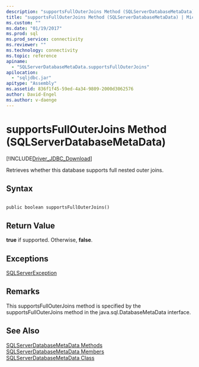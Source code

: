 ```yaml
---
description: "supportsFullOuterJoins Method (SQLServerDatabaseMetaData)"
title: "supportsFullOuterJoins Method (SQLServerDatabaseMetaData) | Microsoft Docs"
ms.custom: ""
ms.date: "01/19/2017"
ms.prod: sql
ms.prod_service: connectivity
ms.reviewer: ""
ms.technology: connectivity
ms.topic: reference
apiname: 
  - "SQLServerDatabaseMetaData.supportsFullOuterJoins"
apilocation: 
  - "sqljdbc.jar"
apitype: "Assembly"
ms.assetid: 836f1f45-59ed-4a34-9809-2000d3062576
author: David-Engel
ms.author: v-daenge
---
```

# supportsFullOuterJoins Method (SQLServerDatabaseMetaData)
[!INCLUDE[Driver_JDBC_Download](../../../includes/driver_jdbc_download.md)]

  Retrieves whether this database supports full nested outer joins.  
  
## Syntax  
  
```  
  
public boolean supportsFullOuterJoins()  
```  
  
## Return Value  
 **true** if supported. Otherwise, **false**.  
  
## Exceptions  
 [SQLServerException](../../../connect/jdbc/reference/sqlserverexception-class.md)  
  
## Remarks  
 This supportsFullOuterJoins method is specified by the supportsFullOuterJoins method in the java.sql.DatabaseMetaData interface.  
  
## See Also  
 [SQLServerDatabaseMetaData Methods](../../../connect/jdbc/reference/sqlserverdatabasemetadata-methods.md)   
 [SQLServerDatabaseMetaData Members](../../../connect/jdbc/reference/sqlserverdatabasemetadata-members.md)   
 [SQLServerDatabaseMetaData Class](../../../connect/jdbc/reference/sqlserverdatabasemetadata-class.md)  
  
  
